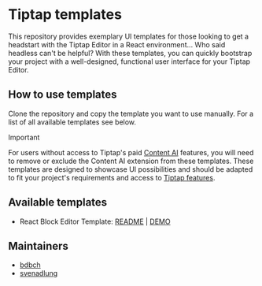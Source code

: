 # Tiptap templates
This repository provides exemplary UI templates for those looking to get a headstart with the Tiptap Editor in a React environment… Who said headless can't be helpful?
With these templates, you can quickly bootstrap your project with a well-designed, functional user interface for your Tiptap Editor.

## How to use templates

Clone the repository and copy the template you want to use manually. For a list of all available templates see below.

> [!Important]
> For users without access to Tiptap's paid [Content AI](https://tiptap.dev/product/content-ai) features, you will need to remove or exclude the Content AI extension from these templates. These templates are designed to showcase UI possibilities and should be adapted to fit your project's requirements and access to [Tiptap features](https://tiptap.dev/pricing).


## Available templates

- React Block Editor Template: [README](./templates/next-block-editor-app/README.md) | [DEMO](https://templates.tiptap.dev/)

## Maintainers

- [bdbch](https://github.com/bdbch)
- [svenadlung](https://github.com/svenadlung)
